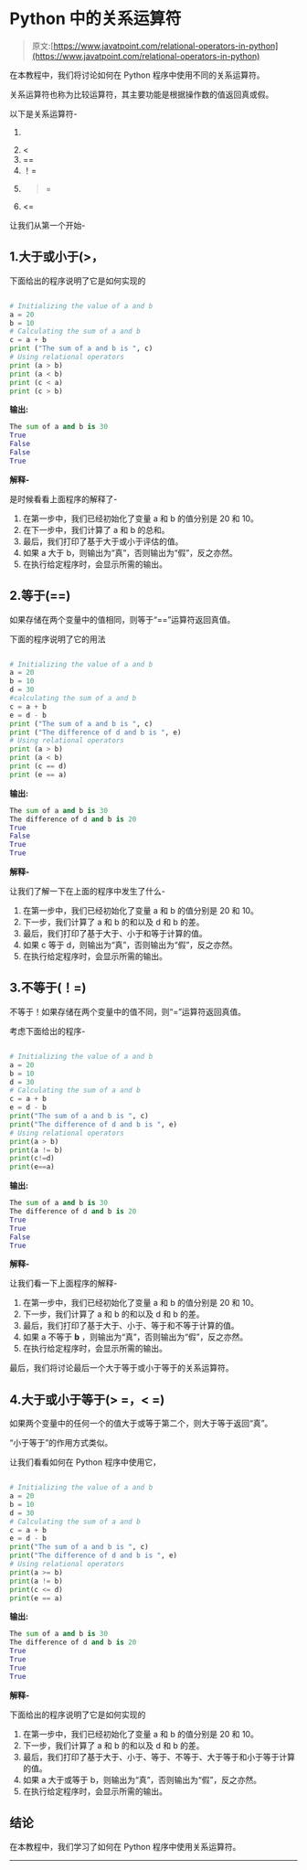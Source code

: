 # Python 中的关系运算符

> 原文:[https://www.javatpoint.com/relational-operators-in-python](https://www.javatpoint.com/relational-operators-in-python)

在本教程中，我们将讨论如何在 Python 程序中使用不同的关系运算符。

关系运算符也称为比较运算符，其主要功能是根据操作数的值返回真或假。

以下是关系运算符-

1.  >
2.  <
3.  ==
4.  ！=
5.  >=
6.  <=

让我们从第一个开始-

## 1.大于或小于(>，

下面给出的程序说明了它是如何实现的

```py

# Initializing the value of a and b
a = 20
b = 10
# Calculating the sum of a and b
c = a + b
print ("The sum of a and b is ", c)
# Using relational operators
print (a > b)
print (a < b)
print (c < a)
print (c > b)

```

**输出:**

```py
The sum of a and b is 30
True
False
False
True

```

**解释-**

是时候看看上面程序的解释了-

1.  在第一步中，我们已经初始化了变量 a 和 b 的值分别是 20 和 10。
2.  在下一步中，我们计算了 a 和 b 的总和。
3.  最后，我们打印了基于大于或小于评估的值。
4.  如果 a 大于 b，则输出为“真”，否则输出为“假”，反之亦然。
5.  在执行给定程序时，会显示所需的输出。

## 2.等于(==)

如果存储在两个变量中的值相同，则等于“==”运算符返回真值。

下面的程序说明了它的用法

```py

# Initializing the value of a and b
a = 20
b = 10
d = 30
#calculating the sum of a and b
c = a + b
e = d - b
print ("The sum of a and b is ", c)
print ("The difference of d and b is ", e)
# Using relational operators
print (a > b)
print (a < b)
print (c == d)
print (e == a)

```

**输出:**

```py
The sum of a and b is 30
The difference of d and b is 20
True
False
True
True

```

**解释-**

让我们了解一下在上面的程序中发生了什么-

1.  在第一步中，我们已经初始化了变量 a 和 b 的值分别是 20 和 10。
2.  下一步，我们计算了 a 和 b 的和以及 d 和 b 的差。
3.  最后，我们打印了基于大于、小于和等于计算的值。
4.  如果 c 等于 d，则输出为“真”，否则输出为“假”，反之亦然。
5.  在执行给定程序时，会显示所需的输出。

## 3.不等于(！=)

不等于！如果存储在两个变量中的值不同，则“=”运算符返回真值。

考虑下面给出的程序-

```py

# Initializing the value of a and b
a = 20
b = 10
d = 30
# Calculating the sum of a and b
c = a + b
e = d - b
print("The sum of a and b is ", c)
print("The difference of d and b is ", e)
# Using relational operators
print(a > b)
print(a != b)
print(c!=d)
print(e==a)

```

**输出:**

```py
The sum of a and b is 30
The difference of d and b is 20
True
True
False
True

```

**解释-**

让我们看一下上面程序的解释-

1.  在第一步中，我们已经初始化了变量 a 和 b 的值分别是 20 和 10。
2.  下一步，我们计算了 a 和 b 的和以及 d 和 b 的差。
3.  最后，我们打印了基于大于、小于、等于和不等于计算的值。
4.  如果 a 不等于 **b** ，则输出为“真”，否则输出为“假”，反之亦然。
5.  在执行给定程序时，会显示所需的输出。

最后，我们将讨论最后一个大于等于或小于等于的关系运算符。

## 4.大于或小于等于(> =，< =)

如果两个变量中的任何一个的值大于或等于第二个，则大于等于返回“真”。

“小于等于”的作用方式类似。

让我们看看如何在 Python 程序中使用它，

```py

# Initializing the value of a and b
a = 20
b = 10
d = 30
# Calculating the sum of a and b
c = a + b
e = d - b
print("The sum of a and b is ", c)
print("The difference of d and b is ", e)
# Using relational operators
print(a >= b)
print(a != b)
print(c <= d)
print(e == a)

```

**输出:**

```py
The sum of a and b is 30
The difference of d and b is 20
True
True
True
True

```

**解释-**

下面给出的程序说明了它是如何实现的

1.  在第一步中，我们已经初始化了变量 a 和 b 的值分别是 20 和 10。
2.  下一步，我们计算了 a 和 b 的和以及 d 和 b 的差。
3.  最后，我们打印了基于大于、小于、等于、不等于、大于等于和小于等于计算的值。
4.  如果 a 大于或等于 b，则输出为“真”，否则输出为“假”，反之亦然。
5.  在执行给定程序时，会显示所需的输出。

## 结论

在本教程中，我们学习了如何在 Python 程序中使用关系运算符。

* * *